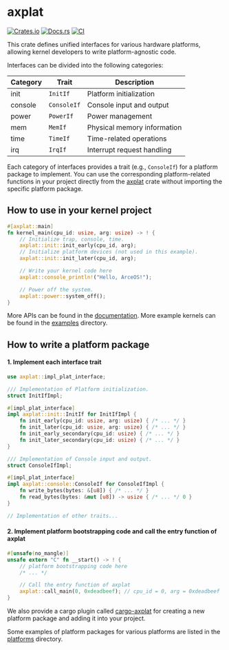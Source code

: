 # axplat

[![Crates.io](https://img.shields.io/crates/v/axplat)](https://crates.io/crates/axplat)
[![Docs.rs](https://docs.rs/axplat/badge.svg)](https://docs.rs/axplat)
[![CI](https://github.com/arceos-org/axplat_crates/actions/workflows/ci.yml/badge.svg?branch=main)](https://github.com/arceos-org/axplat_crates/actions/workflows/ci.yml)

This crate defines unified interfaces for various hardware platforms, allowing kernel developers to write platform-agnostic code.

Interfaces can be divided into the following categories:

| Category | Trait | Description |
|----------|-------|-------------|
| init | `InitIf` | Platform initialization |
| console | `ConsoleIf` | Console input and output |
| power | `PowerIf` | Power management |
| mem | `MemIf` | Physical memory information |
| time | `TimeIf` | Time-related operations |
| irq | `IrqIf` | Interrupt request handling |

Each category of interfaces provides a trait (e.g., `ConsoleIf`) for a platform package to implement. You can use the corresponding platform-related functions in your project directly from the [axplat](https://github.com/arceos-org/axplat_crates) crate without importing the specific platform package.

## How to use in your kernel project

```rust
#[axplat::main]
fn kernel_main(cpu_id: usize, arg: usize) -> ! {
    // Initialize trap, console, time.
    axplat::init::init_early(cpu_id, arg);
    // Initialize platform devices (not used in this example).
    axplat::init::init_later(cpu_id, arg);

    // Write your kernel code here
    axplat::console_println!("Hello, ArceOS!");

    // Power off the system.
    axplat::power::system_off();
}
```

More APIs can be found in the [documentation](https://docs.rs/axplat/latest/axplat/). More example kernels can be found in the [examples](https://github.com/arceos-org/axplat_crates/tree/main/examples) directory.

## How to write a platform package

#### 1. Implement each interface trait

```rust
use axplat::impl_plat_interface;

/// Implementation of Platform initialization.
struct InitIfImpl;

#[impl_plat_interface]
impl axplat::init::InitIf for InitIfImpl {
    fn init_early(cpu_id: usize, arg: usize) { /* ... */ }
    fn init_later(cpu_id: usize, arg: usize) { /* ... */ }
    fn init_early_secondary(cpu_id: usize) { /* ... */ }
    fn init_later_secondary(cpu_id: usize) { /* ... */ }
}

/// Implementation of Console input and output.
struct ConsoleIfImpl;

#[impl_plat_interface]
impl axplat::console::ConsoleIf for ConsoleIfImpl {
    fn write_bytes(bytes: &[u8]) { /* ... */ }
    fn read_bytes(bytes: &mut [u8]) -> usize { /* ... */ 0 }
}

// Implementation of other traits...
```

#### 2. Implement platform bootstrapping code and call the entry function of axplat

```rust
#[unsafe(no_mangle)]
unsafe extern "C" fn __start() -> ! {
    // platform bootstrapping code here
    /* ... */

    // Call the entry function of axplat
    axplat::call_main(0, 0xdeadbeef); // cpu_id = 0, arg = 0xdeadbeef
}
```

We also provide a cargo plugin called [cargo-axplat](https://github.com/arceos-org/axplat_crates/tree/main/cargo-axplat) for creating a new platform package and adding it into your project.

Some examples of platform packages for various platforms are listed in the [platforms](https://github.com/arceos-org/axplat_crates/tree/main/platforms) directory.
